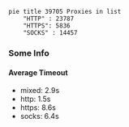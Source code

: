
```mermaid
pie title 39705 Proxies in list
    "HTTP" : 23787
    "HTTPS": 5836
    "SOCKS" : 14457
```

### Some Info
#### Average Timeout

- mixed: 2.9s
- http: 1.5s
- https: 8.6s
- socks: 6.4s
